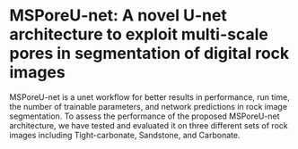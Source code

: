 # MSPoreU-net: A novel U-net architecture to exploit multi-scale pores in segmentation of digital rock images 
MSPoreU-net is a unet workflow for better results in performance, run time, the number of trainable parameters, and network predictions in rock image segmentation. To assess the performance of the proposed MSPoreU-net architecture, we have tested and evaluated it on three different sets of rock images including Tight-carbonate, Sandstone, and Carbonate. 
